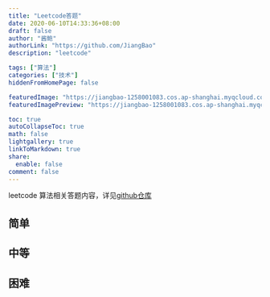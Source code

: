 ```yaml
---
title: "Leetcode答题"
date: 2020-06-10T14:33:36+08:00
draft: false
author: "酱鲍"
authorLink: "https://github.com/JiangBao"
description: "leetcode"

tags: ["算法"]
categories: ["技术"]
hiddenFromHomePage: false

featuredImage: "https://jiangbao-1258001083.cos.ap-shanghai.myqcloud.com/leetcode-banner.jpg"
featuredImagePreview: "https://jiangbao-1258001083.cos.ap-shanghai.myqcloud.com/leetcode-banner.jpg"

toc: true
autoCollapseToc: true
math: false
lightgallery: true
linkToMarkdown: true
share:
  enable: false
comment: false
---
```

leetcode 算法相关答题内容，详见[github仓库](https://github.com/JiangBao/leetcode-algorithm)

<!--more-->

## 简单

## 中等

## 困难